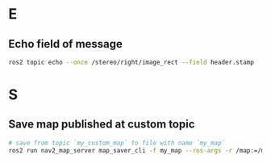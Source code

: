 # E

## Echo field of message

```bash
ros2 topic echo --once /stereo/right/image_rect --field header.stamp
```

# S

## Save map published at custom topic

```bash
# save from topic `my_custom_map` to file with name `my_map`
ros2 run nav2_map_server map_saver_cli -f my_map --ros-args -r /map:=/my_custom_map
```
